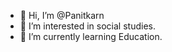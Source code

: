 - 👋 Hi, I’m @Panitkarn
- 👀 I’m interested in social studies.
- 🌱 I’m currently learning Education.

<!---
Panitkarn/Panitkarn is a ✨ special ✨ repository because its `README.md` (this file) appears on your GitHub profile.
You can click the Preview link to take a look at your changes.
--->
